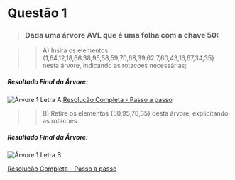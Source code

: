 # Questão 1

> ### Dada uma árvore AVL que é uma folha com a chave 50:

> > A) Insira os elementos {1,64,12,18,66,38,95,58,59,70,68,39,62,7,60,43,16,67,34,35} nesta árvore, indicando as rotacoes necessárias;

##### Resultado Final da Árvore:
![Árvore 1 Letra A](/Minitestes/AVL/Q1/assets/Q01_Letra_A_ArvoreFinal.png)
[Resolucão Completa - Passo a passo](/Minitestes/AVL/Q1/assets/Q01_Letra_A.png)

> > B) Retire os elementos {50,95,70,35} desta árvore, explicitando as rotacoes.

##### Resultado Final da Árvore:
![Árvore 1 Letra B](/Minitestes/AVL/Q1/assets/Q01_Letra_B_ArvoreFinal.png)

[Resolucão Completa - Passo a passo](/Minitestes/AVL/Q1/assets/Q01_Letra_B.png)
